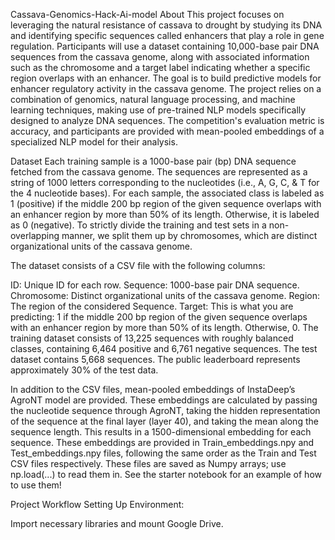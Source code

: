 Cassava-Genomics-Hack-Ai-model
About
This project focuses on leveraging the natural resistance of cassava to drought by studying its DNA and identifying specific sequences called enhancers that play a role in gene regulation. Participants will use a dataset containing 10,000-base pair DNA sequences from the cassava genome, along with associated information such as the chromosome and a target label indicating whether a specific region overlaps with an enhancer. The goal is to build predictive models for enhancer regulatory activity in the cassava genome. The project relies on a combination of genomics, natural language processing, and machine learning techniques, making use of pre-trained NLP models specifically designed to analyze DNA sequences. The competition's evaluation metric is accuracy, and participants are provided with mean-pooled embeddings of a specialized NLP model for their analysis.

Dataset
Each training sample is a 1000-base pair (bp) DNA sequence fetched from the cassava genome. The sequences are represented as a string of 1000 letters corresponding to the nucleotides (i.e., A, G, C, & T for the 4 nucleotide bases). For each sample, the associated class is labeled as 1 (positive) if the middle 200 bp region of the given sequence overlaps with an enhancer region by more than 50% of its length. Otherwise, it is labeled as 0 (negative). To strictly divide the training and test sets in a non-overlapping manner, we split them up by chromosomes, which are distinct organizational units of the cassava genome.

The dataset consists of a CSV file with the following columns:

ID: Unique ID for each row.
Sequence: 1000-base pair DNA sequence.
Chromosome: Distinct organizational units of the cassava genome.
Region: The region of the considered Sequence.
Target: This is what you are predicting: 1 if the middle 200 bp region of the given sequence overlaps with an enhancer region by more than 50% of its length. Otherwise, 0.
The training dataset consists of 13,225 sequences with roughly balanced classes, containing 6,464 positive and 6,761 negative sequences. The test dataset contains 5,668 sequences. The public leaderboard represents approximately 30% of the test data.

In addition to the CSV files, mean-pooled embeddings of InstaDeep’s AgroNT model are provided. These embeddings are calculated by passing the nucleotide sequence through AgroNT, taking the hidden representation of the sequence at the final layer (layer 40), and taking the mean along the sequence length. This results in a 1500-dimensional embedding for each sequence. These embeddings are provided in Train_embeddings.npy and Test_embeddings.npy files, following the same order as the Train and Test CSV files respectively. These files are saved as Numpy arrays; use np.load(...) to read them in. See the starter notebook for an example of how to use them!

Project Workflow
Setting Up Environment:

Import necessary libraries and mount Google Drive.
